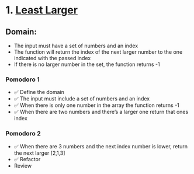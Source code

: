 # 1. [Least Larger](https://www.codewars.com/kata/5f8341f6d030dc002a69d7e4)

## Domain:
- The input must have a set of numbers and an index
- The function will return the index of the next larger number to the one indicated with the passed index
- If there is no larger number in the set, the function returns -1 

### Pomodoro 1
- ✅ Define the domain
- ✅ The input must include a set of numbers and an index
- ✅ When there is only one number in the array the function returns -1
- ✅ When there are two numbers and there’s a larger one return that ones index

### Pomodoro 2
- ✅ When there are 3 numbers and the next index number is lower, return the next larger [2,1,3]
- ✅ Refactor
- Review